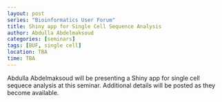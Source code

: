 ```yaml
---
layout: post
series: "Bioinformatics User Forum"
title: Shiny app for Single Cell Sequence Analysis
author: Abdulla Abdelmaksoud
categories: [seminars]
tags: [BUF, single cell]
location: TBA
time: TBA
---
```


Abdulla Abdelmaksoud will be presenting a Shiny app for single cell sequece analysis at this seminar. Additional details will be posted as they become available.